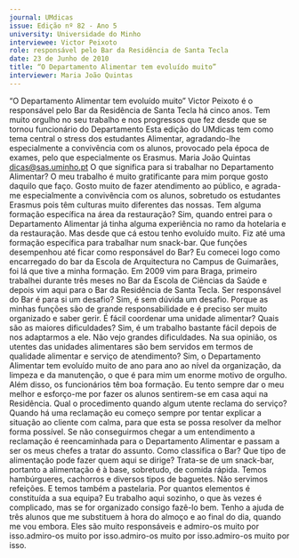 ```yaml
---
journal: UMdicas
issue: Edição nº 82 - Ano 5
university: Universidade do Minho
interviewee: Victor Peixoto
role: responsável pelo Bar da Residência de Santa Tecla
date: 23 de Junho de 2010
title: “O Departamento Alimentar tem evoluído muito”
interviewer: Maria João Quintas
---
```


“O Departamento Alimentar tem evoluído muito”
Victor Peixoto é o responsável pelo Bar da Residência de Santa Tecla
há cinco anos. Tem muito orgulho no seu trabalho e nos progressos
que fez desde que se tornou funcionário do Departamento
Esta edição do UMdicas tem como tema
central o stress dos estudantes Alimentar, agradando-lhe especialmente a convivência com os alunos,
provocado pela época de exames, pelo que especialmente os Erasmus.
Maria João Quintas
dicas@sas.uminho.pt
O que significa para si trabalhar no
Departamento Alimentar?
O meu trabalho é muito gratificante
para mim porque gosto daquilo que
faço. Gosto muito de fazer
atendimento ao público, e agrada-me
 especialmente a convivência
com os alunos, sobretudo os
estudantes Erasmus pois têm
culturas muito diferentes das nossas.
Tem alguma formação específica na
área da restauração?
Sim, quando entrei para o
Departamento Alimentar já tinha
alguma experiência no ramo da
hotelaria e da restauração. Mas
desde que cá estou tenho evoluído
muito. Fiz até uma formação
específica para trabalhar num
snack-bar.
Que funções desempenhou até
ficar como responsável do Bar?
Eu comecei logo como encarregado
do bar da Escola de Arquitectura no
Campus de Guimarães, foi lá que tive
a minha formação. Em 2009 vim
para Braga, primeiro trabalhei
durante três meses no Bar da Escola
de Ciências da Saúde e depois vim
aqui para o Bar da Residência de
Santa Tecla.
Ser responsável do Bar é para si um
desafio?
Sim, é sem dúvida um desafio.
Porque as minhas funções são de
grande responsabilidade e é preciso
ser muito organizado e saber gerir.
É fácil coordenar uma unidade
alimentar? Quais são as maiores
dificuldades?
Sim, é um trabalho bastante fácil
depois de nos adaptarmos a ele. Não
vejo grandes dificuldades.
Na sua opinião, os utentes das
unidades alimentares são bem
servidos em termos de qualidade
alimentar e serviço de atendimento?
Sim, o Departamento Alimentar tem
evoluído muito de ano para ano ao
nível da organização, da limpeza e da
manutenção, o que é para mim um
enorme motivo de orgulho. Além
disso, os funcionários têm boa
formação. Eu tento sempre dar o
meu melhor e esforço-me por fazer
os alunos sentirem-se em casa aqui
na Residência.
Qual o procedimento quando algum
utente reclama do serviço?
Quando há uma reclamação eu
começo sempre por tentar explicar a
situação ao cliente com calma, para
que esta se possa resolver da melhor
forma possível. Se não
conseguirmos chegar a um
entendimento a reclamação é
reencaminhada para o
Departamento Alimentar e passam a
ser os meus chefes a tratar do
assunto.
Como classifica o Bar? Que tipo de
alimentação pode fazer quem aqui
se dirige?
Trata-se de um snack-bar, portanto a
alimentação é à base, sobretudo, de
comida rápida. Temos
hambúrgueres, cachorros e diversos
tipos de baguetes. Não servimos
refeições. E temos também a
pastelaria.
Por quantos elementos é
constituída a sua equipa?
Eu trabalho aqui sozinho, o que às
vezes é complicado, mas se for
organizado consigo fazê-lo bem.
Tenho a ajuda de três alunos que me
substituem à hora do almoço e ao
final do dia, quando me vou embora.
Eles são muito responsáveis e
admiro-os muito por isso.admiro-os muito por isso.admiro-os muito por isso.admiro-os muito por isso.